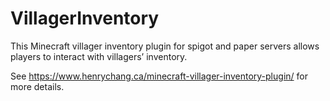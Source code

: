 # VillagerInventory
This Minecraft villager inventory plugin for spigot and paper servers allows players to interact with villagers’ inventory.

See https://www.henrychang.ca/minecraft-villager-inventory-plugin/ for more details.
